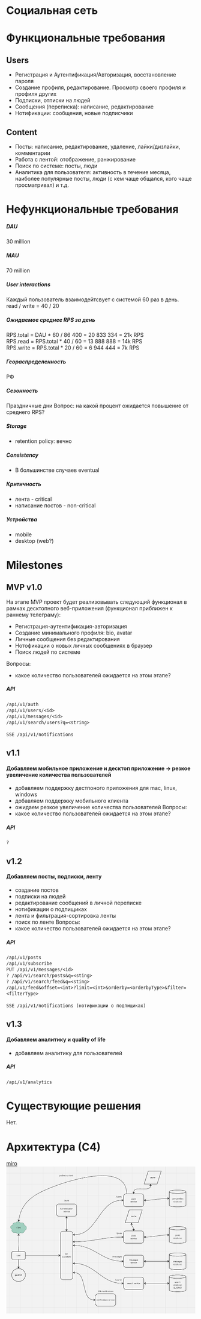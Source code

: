 # Социальная сеть
# Функциональные требования
## Users

- Регистрация и Аутентификация/Авторизация, восстановление пароля
- Создание профиля, редактирование. Просмотр своего профиля и профиля других
- Подписки, отписки на людей
- Сообщения (переписка): написание, редактирование
- Нотификации: сообщения, новые подписчики
## Content

- Посты: написание, редактирование, удаление, лайки/дизлайки, комментарии
- Работа с лентой: отображение, ранжирование
- Поиск по системе: посты, люди
- Аналитика для пользователя: активность в течение месяца, наиболее популярные посты, люди (с кем чаще общался, кого чаще просматривал) и т.д.

# Нефункциональные требования

##### DAU 
30 million
##### MAU
70 million

##### User interactions
Каждый пользователь взаимодейтсвует с системой 60 раз в день.  
read / write = 40 / 20

##### Ожидаемое среднее RPS за день

RPS.total = DAU * 60 / 86 400 = 20 833 334 = 21k RPS  
RPS.read = RPS.total * 40 / 60 = 13 888 888 = 14k RPS  
RPS.write = RPS.total * 20 / 60 = 6 944 444 = 7k RPS  
##### Геораспределенность
РФ
##### Сезонность
Праздничные дни
Вопрос: на какой процент ожидается повышение от среднего RPS?

##### Storage
- retention policy: вечно

##### Consistency
- В большинстве случаев eventual

##### Критичность
- лента - critical
- написание постов - non-critical
##### Устройства
- mobile 
- desktop (web?)


# Milestones

## MVP v1.0

На этапе MVP проект будет реализовывать следующий функционал в рамках десктопного веб-приложения (функционал приближен к раннему телеграму):
- Регистрация-аутентификация-авторизация
- Создание минимального профиля: bio, avatar
- Личные сообщения без редактирования
- Нотофикации о новых личных сообщениях в браузер
- Поиск людей по системе

Вопросы:
- какое количество пользователей ожидается на этом этапе?
##### API
```
/api/v1/auth
/api/v1/users/<id>
/api/v1/messages/<id>
/api/v1/search/users?q=<string>

SSE /api/v1/notifications
```


## v1.1 
#### Добавляем мобильное приложение и десктоп приложение -> резкое увеличение количества пользователей

- добавляем поддержку дестпоного приложения для mac, linux, windows
- добавляем поддержку мобильного клиента
- ожидаем резкое увеличение количества пользователей
Вопросы:
- какое количество пользователей ожидается на этом этапе?
##### API
```
?
```

## v1.2 
#### Добавляем посты, подписки, ленту
- создание постов
- подписки на людей
- редактирование сообщений в личной переписке
- нотификации о подпищиках
- лента и фильтрация-сортировка ленты
- поиск по ленте
Вопросы:
- какое количество пользователей ожидается на этом этапе?
##### API
```
/api/v1/posts
/api/v1/subscribe
PUT /api/v1/messages/<id>
? /api/v1/search/posts&q=<sting>
? /api/v1/search/feed&q=<sting>
/api/v1/feed&offset=<int>?limit=<int>&orderby=<orderbyType>&filter=<filterType>

SSE /api/v1/notifications (нотификации о подпищиках)
```
## v1.3 
#### Добавляем аналитику и quality of life
- добавляем аналитику для пользователей
##### API
```
/api/v1/analytics
```


# Существующие решения
Нет.

# Архитектура (С4)

[miro](https://miro.com/app/board/uXjVLlQFe6w=/?share_link_id=527659023044)
<br>
![](_attachments/Pasted%20image%2020250202125006.png)

